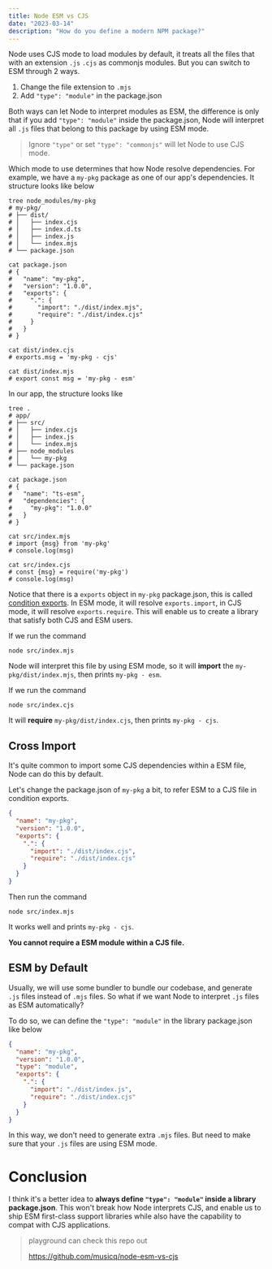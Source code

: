 ```yaml
---
title: Node ESM vs CJS
date: "2023-03-14"
description: "How do you define a modern NPM package?"
---
```


Node uses CJS mode to load modules by default, it treats all the files that with an extension `.js` `.cjs` as commonjs modules. But you can switch to ESM through 2 ways.

1. Change the file extension to `.mjs`
2. Add `"type": "module"` in the package.json

Both ways can let Node to interpret modules as ESM, the difference is only that if you add `"type": "module"` inside the package.json, Node will interpret all `.js` files that belong to this package by using ESM mode.

> Ignore `"type"` or set `"type": "commonjs"` will let Node to use CJS mode.

Which mode to use determines that how Node resolve dependencies. For example, we have a `my-pkg` package as one of our app's dependencies. It structure looks like below

```shell
tree node_modules/my-pkg
# my-pkg/
# ├── dist/
# │   ├── index.cjs
# │   ├── index.d.ts
# │   ├── index.js
# │   └── index.mjs
# └── package.json

cat package.json
# {
#   "name": "my-pkg",
#   "version": "1.0.0",
#   "exports": {
#     ".": {
#       "import": "./dist/index.mjs",
#       "require": "./dist/index.cjs"
#     }
#   }
# }

cat dist/index.cjs
# exports.msg = 'my-pkg - cjs'

cat dist/index.mjs
# export const msg = 'my-pkg - esm'
```

In our app, the structure looks like

``` shell
tree .
# app/
# ├── src/
# │   ├── index.cjs
# │   ├── index.js
# │   └── index.mjs
# ├── node_modules
# │   └── my-pkg
# └── package.json

cat package.json
# {
#   "name": "ts-esm",
#   "dependencies": {
#     "my-pkg": "1.0.0"
#   }
# }

cat src/index.mjs
# import {msg} from 'my-pkg'
# console.log(msg)

cat src/index.cjs
# const {msg} = require('my-pkg')
# console.log(msg)
```

Notice that there is a `exports` object in `my-pkg` package.json, this is called [condition exports](https://nodejs.org/dist/latest-v18.x/docs/api/packages.html#conditional-exports). In ESM mode, it will resolve `exports.import`, in CJS mode, it will resolve `exports.require`. This will enable us to create a library that satisfy both CJS and ESM users.

If we run the command

```shell
node src/index.mjs
```

Node will interpret this file by using ESM mode, so it will **import** the `my-pkg/dist/index.mjs`, then prints `my-pkg - esm`.

If we run the command

```shell
node src/index.cjs
```

It will **require** `my-pkg/dist/index.cjs`, then prints `my-pkg - cjs`.

## Cross Import

It's quite common to import some CJS dependencies within a ESM file, Node can do this by default.

Let's change the package.json of `my-pkg` a bit, to refer ESM to a CJS file in condition exports.

```json
{
  "name": "my-pkg",
  "version": "1.0.0",
  "exports": {
    ".": {
      "import": "./dist/index.cjs",
      "require": "./dist/index.cjs"
    }
  }
}
```

Then run the command

```shell
node src/index.mjs
```

It works well and prints `my-pkg - cjs`.

**You cannot require a ESM module within a CJS file.**

## ESM by Default

Usually, we will use some bundler to bundle our codebase, and generate `.js` files instead of `.mjs` files. So what if we want  Node to interpret `.js` files as ESM automatically?

To do so, we can define the `"type": "module"` in the library package.json like below

```json
{
  "name": "my-pkg",
  "version": "1.0.0",
  "type": "module",
  "exports": {
    ".": {
      "import": "./dist/index.js",
      "require": "./dist/index.cjs"
    }
  }
}
```

In this way, we don't need to generate extra `.mjs` files. But need to make sure that your `.js` files are using ESM mode.

# Conclusion

I think it's a better idea to **always define `"type": "module"` inside a library package.json**. This won't break how Node interprets CJS, and enable us to ship ESM first-class support libraries while also have the capability to compat with CJS applications.

> playground can check this repo out
>
> https://github.com/musicq/node-esm-vs-cjs